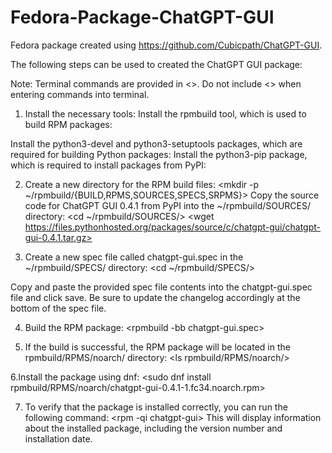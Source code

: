 # Fedora-Package-ChatGPT-GUI
Fedora package created using https://github.com/Cubicpath/ChatGPT-GUI.

The following steps can be used to created the ChatGPT GUI package:

Note: Terminal commands are provided in <>. Do not include <> when entering commands into terminal.

1. Install the necessary tools:
Install the rpmbuild tool, which is used to build RPM packages:
<sudo dnf install rpm-build>
Install the python3-devel and python3-setuptools packages, which are required for building Python packages:
<sudo dnf install python3-devel python3-setuptools>
Install the python3-pip package, which is required to install packages from PyPI:
<sudo dnf install python3-pip>

2. Create a new directory for the RPM build files:
<mkdir -p ~/rpmbuild/{BUILD,RPMS,SOURCES,SPECS,SRPMS}>
Copy the source code for ChatGPT GUI 0.4.1 from PyPI into the ~/rpmbuild/SOURCES/ directory:
<cd ~/rpmbuild/SOURCES/>
<wget https://files.pythonhosted.org/packages/source/c/chatgpt-gui/chatgpt-gui-0.4.1.tar.gz>

3. Create a new spec file called chatgpt-gui.spec in the ~/rpmbuild/SPECS/ directory:
<cd ~/rpmbuild/SPECS/>
<gedit chatgpt-gui.spec>
Copy and paste the provided spec file contents into the chatgpt-gui.spec file and click save.
Be sure to update the changelog accordingly at the bottom of the spec file.

4. Build the RPM package:
<rpmbuild -bb chatgpt-gui.spec>

5. If the build is successful, the RPM package will be located in the rpmbuild/RPMS/noarch/ directory:
<ls rpmbuild/RPMS/noarch/>

6.Install the package using dnf:
<sudo dnf install rpmbuild/RPMS/noarch/chatgpt-gui-0.4.1-1.fc34.noarch.rpm>

7. To verify that the package is installed correctly, you can run the following command:
<rpm -qi chatgpt-gui>
This will display information about the installed package, including the version number and installation date.
